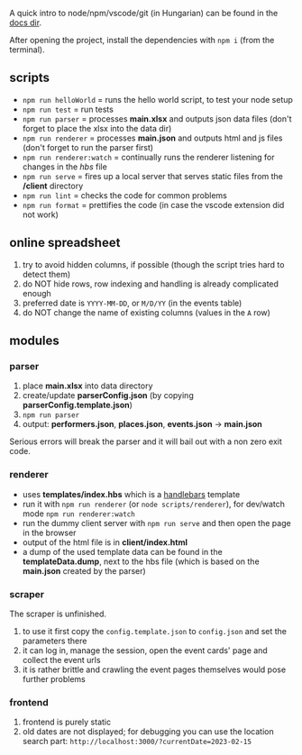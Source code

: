 A quick intro to node/npm/vscode/git (in Hungarian) can be found in the [docs dir](./docs/README.md).

After opening the project, install the dependencies with `npm i` (from the terminal).

## scripts

- `npm run helloWorld` = runs the hello world script, to test your node setup
- `npm run test` = run tests
- `npm run parser` = processes **main.xlsx** and outputs json data files (don't forget to place the xlsx into the data dir)
- `npm run renderer` = processes **main.json** and outputs html and js files (don't forget to run the parser first)
- `npm run renderer:watch` = continually runs the renderer listening for changes in the _hbs_ file
- `npm run serve` = fires up a local server that serves static files from the **/client** directory
- `npm run lint` = checks the code for common problems
- `npm run format` = prettifies the code (in case the vscode extension did not work)

## online spreadsheet

1. try to avoid hidden columns, if possible (though the script tries hard to detect them)
2. do NOT hide rows, row indexing and handling is already complicated enough
3. preferred date is `YYYY-MM-DD`, or `M/D/YY` (in the events table)
4. do NOT change the name of existing columns (values in the `A` row)

## modules

### parser

1. place **main.xlsx** into data directory
2. create/update **parserConfig.json** (by copying **parserConfig.template.json**)
3. `npm run parser`
4. output: **performers.json**, **places.json**, **events.json** -> **main.json**

Serious errors will break the parser and it will bail out with a non zero exit code.

### renderer

- uses **templates/index.hbs** which is a [handlebars](https://handlebarsjs.com/guide/#what-is-handlebars) template
- run it with `npm run renderer` (or `node scripts/renderer`), for dev/watch mode `npm run renderer:watch`
- run the dummy client server with `npm run serve` and then open the page in the browser
- output of the html file is in **client/index.html**
- a dump of the used template data can be found in the **templateData.dump**, next to the hbs file
  (which is based on the **main.json** created by the parser)

### scraper

The scraper is unfinished.

1. to use it first copy the `config.template.json` to `config.json` and set the parameters there
2. it can log in, manage the session, open the event cards' page and collect the event urls
3. it is rather brittle and crawling the event pages themselves would pose further problems

### frontend

1. frontend is purely static
2. old dates are not displayed; for debugging you can use the location search part: `http://localhost:3000/?currentDate=2023-02-15`
